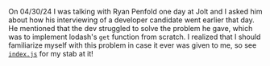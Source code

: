 On 04/30/24 I was talking with Ryan Penfold one day at Jolt and I asked him about how his interviewing of a developer candidate went earlier that day. He mentioned that the dev struggled to solve the problem he gave, which was to implement lodash's `get` function from scratch. I realized that I should familiarize myself with this problem in case it ever was given to me, so see [`index.js`](./index.js) for my stab at it!
